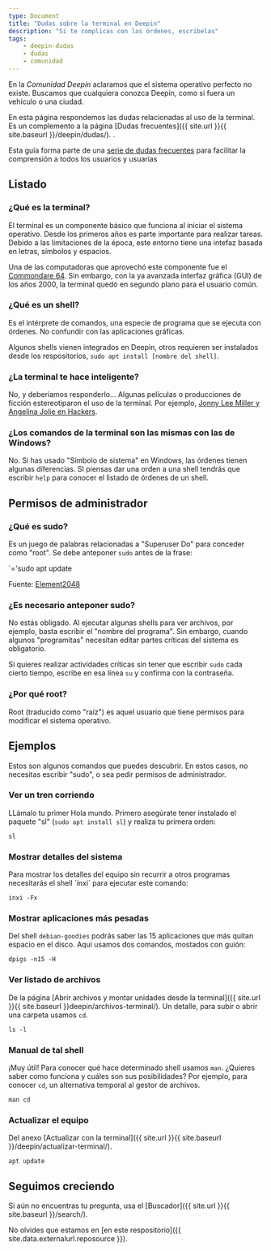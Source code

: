 ```yaml
---
type: Document
title: "Dudas sobre la terminal en Deepin"
description: "Si te complicas con las órdenes, escríbelas"
tags:
    - deepin-dudas
    - dudas
    - comunidad
---
```


En la *Comunidad Deepin* aclaramos que el sistema operativo  perfecto no existe. Buscamos que cualquiera conozca Deepin, como si fuera un vehículo o una ciudad.

En esta página respondemos las dudas relacionadas al uso de la terminal. Es un complemento a la página [Dudas frecuentes]({{ site.url }}{{ site.baseurl }}/deepin/dudas/). .

Esta guía forma parte de una <a href="/dudas">serie de dudas frecuentes</a> para facilitar la comprensión a todos los usuarios y usuarias

## Listado
### ¿Qué es la terminal?
El terminal es un componente básico que funciona al iniciar el sistema operativo. Desde los primeros años es parte importante para realizar tareas. Debido a las limitaciones de la época, este entorno tiene una intefaz basada en letras, símbolos y espacios.

Una de las computadoras que aprovechó este componente fue el [Commondare 64](https://es.wikipedia.org/wiki/Commodore_64). Sin embargo, con la ya avanzada interfaz gráfica (GUI) de los años 2000, la terminal quedó en segundo plano para el usuario común.

### ¿Qué es un shell?
Es el intérprete de comandos, una especie de programa que se ejecuta con órdenes. No confundir con las aplicaciones gráficas.

Algunos shells vienen integrados en Deepin, otros requieren ser instalados desde los respositorios, `sudo apt install [nombre del shell]`.

### ¿La terminal te hace inteligente?
No, y deberíamos responderlo... Algunas películas o producciones de ficción estereotiparon el uso de la terminal. Por ejemplo, [Jonny Lee Miller y Angelina Jolie en Hackers](https://en.wikipedia.org/wiki/Hackers_(film)).

### ¿Los comandos de la terminal son las mismas con las de Windows?
No. Si has usado "Símbolo de sistema" en Windows, las órdenes tienen algunas diferencias. SI piensas dar una orden a una shell tendrás que escribir `help` para conocer el listado de órdenes de un shell.

## Permisos de administrador
### ¿Qué es sudo?
Es un juego de palabras relacionadas a "Superuser Do" para conceder como "root". Se debe anteponer `sudo` antes de la frase:

`='sudo apt update

Fuente: [Element2048](https://element2048.wordpress.com/2007/02/12/el-comando-su-sudo-y-root/)

### ¿Es necesario anteponer sudo?
No estás obligado. Al ejecutar algunas shells para ver archivos, por ejemplo, basta escribir el "nombre del programa". Sin embargo, cuando algunos "programitas" necesitan editar partes críticas del sistema es obligatorio.

Si quieres realizar actividades críticas sin tener que escribir `sudo` cada cierto tiempo, escribe en esa línea `su` y confirma con la contraseña.

### ¿Por qué root?
Root (traducido como "raíz") es aquel usuario que tiene permisos para modificar el sistema operativo.

## Ejemplos
Estos son algunos comandos que puedes descubrir. En estos casos, no necesitas escribir "sudo", o sea pedir permisos de administrador.

### Ver un tren corriendo
LLámalo tu primer Hola mundo. Primero asegúrate tener instalado el paquete "sl" (`sudo apt install sl`) y realiza tu primera orden:

~~~
sl
~~~

### Mostrar detalles del sistema
Para mostrar los detalles del equipo sin recurrir a otros programas necesitarás el shell ´inxi´ para ejecutar este comando:

~~~
inxi -Fx
~~~

### Mostrar aplicaciones más pesadas
Del shell `debian-goodies` podrás saber las 15 aplicaciones que más quitan espacio en el disco. Aquí usamos dos comandos, mostados con guión:

~~~
dpigs -n15 -H
~~~

### Ver listado de archivos
De la página [Abrir archivos y montar unidades desde la terminal]({{ site.url }}{{ site.baseurl }}deepin/archivos-terminal/). Un detalle, para subir o abrir una carpeta usamos `cd`.

~~~
ls -l
~~~

### Manual de tal shell
¡Muy útil! Para conocer qué hace determinado shell usamos `man`. ¿Quieres saber como funciona y cuáles son sus posibilidades? Por ejemplo, para conocer `cd`, un alternativa temporal al gestor de archivos.

~~~
man cd
~~~

### Actualizar el equipo
Del anexo [Actualizar con la terminal]({{ site.url }}{{ site.baseurl }}/deepin/actualizar-terminal/).

~~~
apt update
~~~

## Seguimos creciendo
Si aún no encuentras tu pregunta, usa el [Buscador]({{ site.url }}{{ site.baseurl }}/search/).

No olvides que estamos en [en este respositorio]({{ site.data.externalurl.reposource }}).

